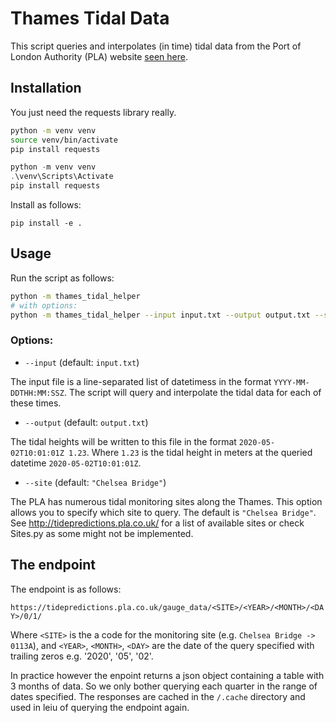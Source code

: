 # Thames Tidal Data

This script queries and interpolates (in time) tidal data from the Port of London Authority (PLA) website [seen here](http://tidepredictions.pla.co.uk).

## Installation

You just need the requests library really.

``` bash (linux)
python -m venv venv
source venv/bin/activate
pip install requests
```

``` powershell (windows)
python -m venv venv
.\venv\Scripts\Activate
pip install requests
```

Install as follows:

```
pip install -e .
```


## Usage

Run the script as follows:

``` bash
python -m thames_tidal_helper
# with options:
python -m thames_tidal_helper --input input.txt --output output.txt --site "Chelsea Bridge"
```

### Options:

- `--input` (default: `input.txt`)

The input file is a line-separated list of datetimess in the format `YYYY-MM-DDTHH:MM:SSZ`. The script will query and interpolate the tidal data for each of these times.

- `--output` (default: `output.txt`)

The tidal heights will be written to this file in the format `2020-05-02T10:01:01Z 1.23`. Where `1.23` is the tidal height in meters at the queried datetime `2020-05-02T10:01:01Z`.

- `--site` (default: `"Chelsea Bridge"`)

The PLA has numerous tidal monitoring sites along the Thames. This option allows you to specify which site to query. The default is `"Chelsea Bridge"`. See http://tidepredictions.pla.co.uk/ for a list of available sites or check Sites.py as some might not be implemented.

## The endpoint

The endpoint is as follows:

`https://tidepredictions.pla.co.uk/gauge_data/<SITE>/<YEAR>/<MONTH>/<DAY>/0/1/`

Where `<SITE>` is the a code for the monitoring site (e.g. `Chelsea Bridge -> 0113A`), and `<YEAR>`, `<MONTH>`, `<DAY>` are the date of the query specified with trailing zeros e.g. '2020', '05', '02'.

In practice however the enpoint returns a json object containing a table with 3 months of data. So we only bother querying each quarter in the range of dates specified. The responses are cached in the `/.cache` directory and used in leiu of querying the endpoint again.